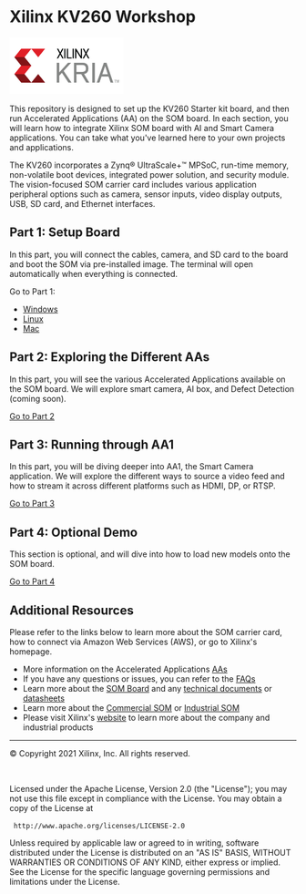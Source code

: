 # Xilinx KV260 Workshop
<img src="/images/xilinx-kria-color-cmyk-logo.jpg" width = 200 height = 100>

This repository is designed to set up the KV260 Starter kit board, and then run Accelerated Applications (AA) on the SOM board. In each section, you will learn how to integrate Xilinx SOM board with AI and Smart Camera applications. You can take what you've learned here to your own projects and applications.

The KV260 incorporates a Zynq® UltraScale+™ MPSoC, run-time memory, non-volatile boot devices, integrated power solution, and security module. The vision-focused SOM carrier card includes various application peripheral options such as camera, sensor inputs, video display outputs, USB, SD card, and Ethernet interfaces.

## Part 1: Setup Board
In this part, you will connect the cables, camera, and SD card to the board and boot the SOM via pre-installed image. The terminal will open automatically when everything is connected.

Go to Part 1: 
 - [Windows](https://github.com/Xilinx/Xilinx_KV260_Workshop/blob/main/Part%201:%20Setup%20Board.md)
 - [Linux](https://github.com/Xilinx/Xilinx_KV260_Workshop/blob/main/Linux%20set-up.md)
 - [Mac](https://github.com/Xilinx/Xilinx_KV260_Workshop/blob/main/Mac%20set-up.md)
 
## Part 2: Exploring the Different AAs
In this part, you will see the various Accelerated Applications available on the SOM board. We will explore smart camera, AI box, and Defect Detection (coming soon).

[Go to Part 2](https://github.com/Xilinx/Xilinx_KV260_Workshop/blob/main/Part%202:%20Exploring%20the%20Different%20AAs.md)


## Part 3: Running through AA1
In this part, you will be diving deeper into AA1, the Smart Camera application. We will explore the different ways to source a video feed and how to stream it across different platforms such as HDMI, DP, or RTSP.

[Go to Part 3](https://github.com/Xilinx/Xilinx_KV260_Workshop/blob/main/Part%203:%20Running%20through%20AA1.md)

## Part 4: Optional Demo
This section is optional, and will dive into how to load new models onto the SOM board. 

[Go to Part 4](https://github.com/Xilinx/Xilinx_KV260_Workshop/blob/main/Part%204:%20Optional%20Demo.md)

## Additional Resources
Please refer to the links below to learn more about the SOM carrier card, how to connect via Amazon Web Services (AWS), or go to Xilinx's homepage.

 - More information on the Accelerated Applications [AAs](https://github.com/Xilinx/Xilinx_KV260_Workshop/blob/main/Accelerated%20Applications.md)
 - If you have any questions or issues, you can refer to the [FAQs](https://github.com/Xilinx/Xilinx_KV260_Workshop/blob/main/FAQ.md)
 - Learn more about the [SOM Board](https://www.xilinx.com/products/som/kria.html) and any [technical documents](https://www.xilinx.com/products/som/kria/kv260-vision-starter-kit.html#documentation) or [datasheets](https://www.xilinx.com/support/documentation/data_sheets/ds986-kv260-starter-kit.pdf)
 - Learn more about the [Commercial SOM](https://www.xilinx.com/products/som/kria/k26c-commercial.html) or [Industrial SOM](https://www.xilinx.com/products/som/kria/k26i-industrial.html)
 - Please visit Xilinx's [website](https://www.xilinx.com/about/company-overview.html) to learn more about the company and industrial products
 
------------------------------------------------------
&copy; Copyright 2021 Xilinx, Inc. All rights reserved.

<br>

Licensed under the Apache License, Version 2.0 (the "License");
you may not use this file except in compliance with the License.
You may obtain a copy of the License at

     http://www.apache.org/licenses/LICENSE-2.0

Unless required by applicable law or agreed to in writing, software
distributed under the License is distributed on an "AS IS" BASIS,
WITHOUT WARRANTIES OR CONDITIONS OF ANY KIND, either express or implied.
See the License for the specific language governing permissions and
limitations under the License. 

